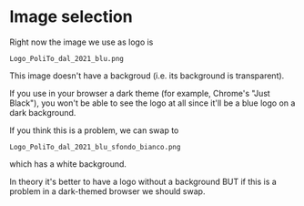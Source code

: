 # Image selection

Right now the image we use as logo is

`Logo_PoliTo_dal_2021_blu.png`

This image doesn't have a backgroud (i.e. its background is transparent).

If you use in your browser a dark theme (for example, Chrome's "Just Black"), you won't be able to see the logo at all since it'll be a blue logo on a dark background.

If you think this is a problem, we can swap to

`Logo_PoliTo_dal_2021_blu_sfondo_bianco.png`

which has a white background.

In theory it's better to have a logo without a background BUT if this is a problem in a dark-themed browser we should swap.